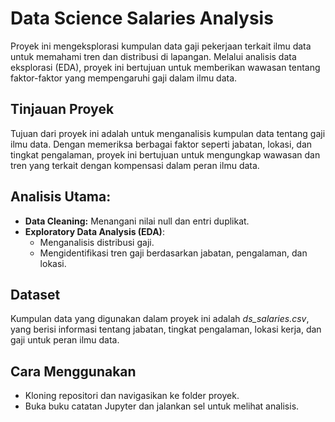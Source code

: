# Data Science Salaries Analysis

Proyek ini mengeksplorasi kumpulan data gaji pekerjaan terkait ilmu data untuk memahami tren dan distribusi di lapangan. Melalui analisis data eksplorasi (EDA), proyek ini bertujuan untuk memberikan wawasan tentang faktor-faktor yang mempengaruhi gaji dalam ilmu data.

## Tinjauan Proyek

Tujuan dari proyek ini adalah untuk menganalisis kumpulan data tentang gaji ilmu data. Dengan memeriksa berbagai faktor seperti jabatan, lokasi, dan tingkat pengalaman, proyek ini bertujuan untuk mengungkap wawasan dan tren yang terkait dengan kompensasi dalam peran ilmu data.

## Analisis Utama:

- **Data Cleaning:** Menangani nilai null dan entri duplikat.
- **Exploratory Data Analysis (EDA)**:
  - Menganalisis distribusi gaji.
  - Mengidentifikasi tren gaji berdasarkan jabatan, pengalaman, dan lokasi.

## Dataset

Kumpulan data yang digunakan dalam proyek ini adalah *ds_salaries.csv*, yang berisi informasi tentang jabatan, tingkat pengalaman, lokasi kerja, dan gaji untuk peran ilmu data.

## Cara Menggunakan

- Kloning repositori dan navigasikan ke folder proyek.
- Buka buku catatan Jupyter dan jalankan sel untuk melihat analisis.
